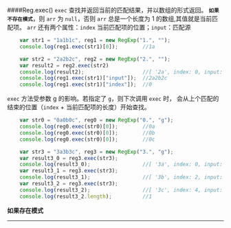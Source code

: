####Reg.exec()
`exec` 查找并返回当前的匹配结果，并以数组的形式返回。
**`如果不存在模式`**，则 `arr` 为 `null`，否则 `arr` 总是一个长度为 1 的数组,其值就是当前匹配项。
`arr` 还有两个属性：`index` 当前匹配项的位置；`input`：匹配源
```javascript
    var str1 = "1a1b1c", reg1 = new RegExp("1.", "");
    console.log(reg1.exec(str1)[0]);        //1a

    var str2 = "2a2b2c", reg2 = new RegExp("2.", "");
    var result2 = reg2.exec(str2)
    console.log(result2);                   //[ '2a', index: 0, input: '2a3b3c' ]
    console.log(reg1.exec(str1)["input"]);  //2a2b2c
    console.log(reg1.exec(str1)["index"]);  //0
```

`exec` 方法受参数 g 的影响。若指定了 `g`，则下次调用 `exec` 时，
会从上个匹配的结束的位置（`index` + 当前匹配项的长度）开始查找。

```javascript
    var str0 = "0a0b0c", reg0 = new RegExp("0.", "g");
    console.log(reg0.exec(str0)[0]);        //0a
    console.log(reg0.exec(str0)[0]);        //0b
    console.log(reg0.exec(str0)[0]);        //0c

    var str3 = "3a3b3c", reg3 = new RegExp("3.", "g");
    var result3_0 = reg3.exec(str3);
    console.log(result3_0);                 //[ '3a', index: 0, input: '3a3b3c' ]
    var result3_1 = reg3.exec(str3);
    console.log(result3_1);                 //[ '3b', index: 2, input: '3a3b3c' ]
    var result3_2 = reg3.exec(str3);
    console.log(result3_2);                 //[ '3c', index: 4, input: '3a3b3c' ]
    console.log(result3_2.length);          //1
```

**如果存在模式**

--------------------------------